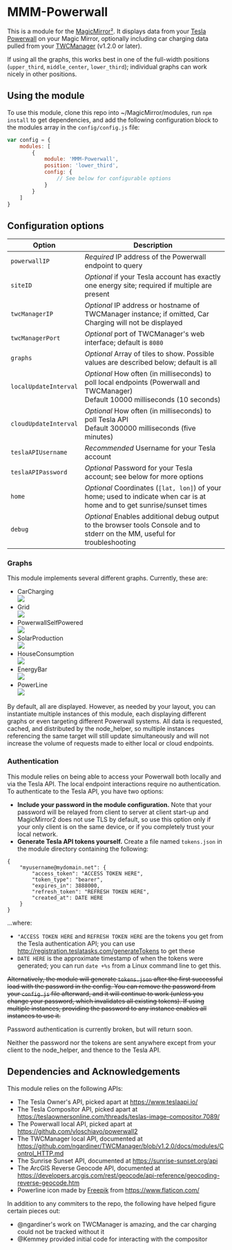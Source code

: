 # MMM-Powerwall

This is a module for the
[MagicMirror²](https://github.com/MichMich/MagicMirror/).  It displays data from
your [Tesla Powerwall](https://www.tesla.com/powerwall) on your Magic Mirror,
optionally including car charging data pulled from your
[TWCManager](https://github.com/ngardiner/TWCManager/) (v1.2.0 or later).

If using all the graphs, this works best in one of the full-width positions
(`upper_third`, `middle_center`, `lower_third`); individual graphs can work
nicely in other positions.

## Using the module

To use this module, clone this repo into ~/MagicMirror/modules, run `npm
install` to get dependencies, and add the following configuration block to the
modules array in the `config/config.js` file:
```js
var config = {
    modules: [
        {
            module: 'MMM-Powerwall',
            position: 'lower_third',
            config: {
                // See below for configurable options
            }
        }
    ]
}
```

## Configuration options

| Option                | Description
|---------------------- |-----------
| `powerwallIP`         | *Required* IP address of the Powerwall endpoint to query
| `siteID`              | *Optional* if your Tesla account has exactly one energy site; required if multiple are present
| `twcManagerIP`        | *Optional* IP address or hostname of TWCManager instance; if omitted, Car Charging will not be displayed
| `twcManagerPort`      | *Optional* port of TWCManager's web interface; default is `8080`
| `graphs`              | *Optional* Array of tiles to show. Possible values are described below; default is all
| `localUpdateInterval` | *Optional* How often (in milliseconds) to poll local endpoints (Powerwall and TWCManager)<br>Default 10000 milliseconds (10 seconds)
| `cloudUpdateInterval` | *Optional* How often (in milliseconds) to poll Tesla API<br>Default 300000 milliseconds (five minutes)
| `teslaAPIUsername`    | *Recommended* Username for your Tesla account
| `teslaAPIPassword`    | *Optional* Password for your Tesla account; see below for more options
| `home`                | *Optional* Coordinates (`[lat, lon]`) of your home; used to indicate when car is at home and to get sunrise/sunset times
| `debug`               | *Optional* Enables additional debug output to the browser tools Console and to stderr on the MM, useful for troubleshooting

### Graphs

This module implements several different graphs.  Currently, these are:

- CarCharging<br>![](images/CarCharging.png)
- Grid<br>![](images/Grid.png)
- PowerwallSelfPowered<br>![](images/PowerwallSelfPowered.png)
- SolarProduction<br>![](images/SolarProduction.png)
- HouseConsumption<br>![](images/HouseConsumption.png)
- EnergyBar<br>![](images/EnergyBar.png)
- PowerLine<br>![](images/PowerLine.png)

By default, all are displayed.  However, as needed by your layout, you can
instantiate multiple instances of this module, each displaying different graphs
or even targeting different Powerwall systems.  All data is requested, cached,
and distributed by the node_helper, so multiple instances referencing the same
target will still update simultaneously and will not increase the volume of
requests made to either local or cloud endpoints.

### Authentication

This module relies on being able to access your Powerwall both locally and via
the Tesla API.  The local endpoint interactions require no authentication. To
authenticate to the Tesla API, you have two options:

- **Include your password in the module configuration.**
  Note that your password will be relayed from client to server at client
  start-up and MagicMirror2 does not use TLS by default, so use this option only
  if your only client is on the same device, or if you completely trust your
  local network.
- **Generate Tesla API tokens yourself.**
  Create a file named `tokens.json` in the module directory containing the
  following:

```
{
    "myusername@mydomain.net": {
        "access_token": "ACCESS TOKEN HERE",
        "token_type": "bearer",
        "expires_in": 3888000,
        "refresh_token": "REFRESH TOKEN HERE",
        "created_at": DATE HERE
    }
}
```
  ...where:

  - `"ACCESS TOKEN HERE` and `REFRESH TOKEN HERE` are the tokens you get from
    the Tesla authentication API; you can use
    http://registration.teslatasks.com/generateTokens to get these
  - `DATE HERE` is the approximate timestamp of when the tokens were generated;
    you can run `date +%s` from a Linux command line to get this.

~~Alternatively, the module will generate `tokens.json` after the first successful
load with the password in the config.  You can remove the password from your
`config.js` file afterward, and it will continue to work (unless you change your
password, which invalidates all existing tokens).  If using multiple instances,
providing the password to any instance enables all instances to use it.~~

Password authentication is currently broken, but will return soon.

Neither the password nor the tokens are sent anywhere except from your client to
the node_helper, and thence to the Tesla API.

## Dependencies and Acknowledgements

This module relies on the following APIs:

- The Tesla Owner's API, picked apart at https://www.teslaapi.io/
- The Tesla Compositor API, picked apart at https://teslaownersonline.com/threads/teslas-image-compositor.7089/
- The Powerwall local API, picked apart at https://github.com/vloschiavo/powerwall2
- The TWCManager local API, documented at https://github.com/ngardiner/TWCManager/blob/v1.2.0/docs/modules/Control_HTTP.md
- The Sunrise Sunset API, documented at https://sunrise-sunset.org/api
- The ArcGIS Reverse Geocode API, documented at https://developers.arcgis.com/rest/geocode/api-reference/geocoding-reverse-geocode.htm
- Powerline icon made by [Freepik](https://www.flaticon.com/authors/freepik) from https://www.flaticon.com/

In addition to any commiters to the repo, the following have helped figure certain pieces out:

- @ngardiner's work on TWCManager is amazing, and the car charging could not be tracked without it
- @Kemmey provided initial code for interacting with the compositor